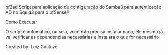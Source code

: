 pf2ad
Script para aplicação de configuração do Samba3 para autenticação AD no Squid3 para o pfSense®

Como Executar

O script é automatico, ou seja, você não precisa instalar nada, ele mesmo já vai verificar as dependencias necessárias e instalará o que for necessário


 
 
 Created by: Luiz Gustavo
